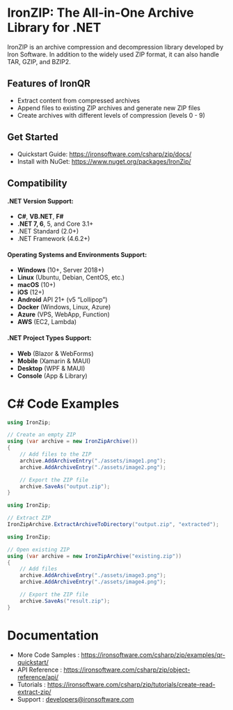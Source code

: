 # IronZIP: The All-in-One Archive Library for .NET

IronZIP is an archive compression and decompression library developed by Iron Software. In addition to the widely used ZIP format, it can also handle TAR, GZIP, and BZIP2.


## Features of IronQR

* Extract content from compressed archives
* Append files to existing ZIP archives and generate new ZIP files
* Create archives with different levels of compression (levels 0 - 9)

## Get Started 

- Quickstart Guide:  	https://ironsoftware.com/csharp/zip/docs/
- Install with NuGet:   https://www.nuget.org/packages/IronZip/	

## Compatibility

#### .NET Version Support:

- **C#**, **VB.NET**, **F#**
- **.NET 7, 6**, 5, and Core 3.1+
- .NET Standard (2.0+)
- .NET Framework (4.6.2+)

#### Operating Systems and Environments Support:

- **Windows** (10+, Server 2018+)
- **Linux** (Ubuntu, Debian, CentOS, etc.)
- **macOS** (10+)
- **iOS** (12+)
- **Android** API 21+ (v5 “Lollipop”)
- **Docker** (Windows, Linux, Azure)
- **Azure** (VPS, WebApp, Function)
- **AWS** (EC2, Lambda)

#### .NET Project Types Support:

- **Web** (Blazor & WebForms)
- **Mobile** (Xamarin & MAUI)
- **Desktop** (WPF & MAUI)
- **Console** (App & Library)


C# Code Examples
=============================================================

```cs
using IronZip;

// Create an empty ZIP
using (var archive = new IronZipArchive())
{
    // Add files to the ZIP
    archive.AddArchiveEntry("./assets/image1.png");
    archive.AddArchiveEntry("./assets/image2.png");

    // Export the ZIP file
    archive.SaveAs("output.zip");
}
```

```cs
using IronZip;

// Extract ZIP
IronZipArchive.ExtractArchiveToDirectory("output.zip", "extracted");
```

```cs
using IronZip;

// Open existing ZIP
using (var archive = new IronZipArchive("existing.zip"))
{
    // Add files
    archive.AddArchiveEntry("./assets/image3.png");
    archive.AddArchiveEntry("./assets/image4.png");

    // Export the ZIP file
    archive.SaveAs("result.zip");
}
```

Documentation
=============================================================

- More Code Samples				:	https://ironsoftware.com/csharp/zip/examples/qr-quickstart/
- API Reference       		                :	https://ironsoftware.com/csharp/zip/object-reference/api/
- Tutorials					:	https://ironsoftware.com/csharp/zip/tutorials/create-read-extract-zip/
- Support					:	developers@ironsoftware.com
